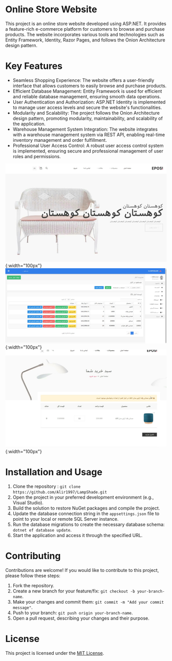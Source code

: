 # Online Store Website

This project is an online store website developed using ASP.NET. It provides a feature-rich e-commerce platform for customers to browse and purchase products. The website incorporates various tools and technologies such as Entity Framework, Identity, Razor Pages, and follows the Onion Architecture design pattern.

# Key Features

- Seamless Shopping Experience: The website offers a user-friendly interface that allows customers to easily browse and purchase products.
- Efficient Database Management: Entity Framework is used for efficient and reliable database management, ensuring smooth data operations.
- User Authentication and Authorization: ASP.NET Identity is implemented to manage user access levels and secure the website's functionalities.
- Modularity and Scalability: The project follows the Onion Architecture design pattern, promoting modularity, maintainability, and scalability of the application.
- Warehouse Management System Integration: The website integrates with a warehouse management system via REST API, enabling real-time inventory management and order fulfillment.
- Professional User Access Control: A robust user access control system is implemented, ensuring secure and professional management of user roles and permissions.


![Alt Text](./Screenshots/Screenshot1.jpg){:width="100px"}
![Alt Text](./Screenshots/Screenshot2.jpg){:width="100px"}
![Alt Text](./Screenshots/Screenshot3.jpg){:width="100px"}

# Installation and Usage

1. Clone the repository : `git clone https://github.com/Alir1997/LampShade.git`
2. Open the project in your preferred development environment (e.g., Visual Studio).
3. Build the solution to restore NuGet packages and compile the project.
4. Update the database connection string in the `appsettings.json` file to point to your local or remote SQL Server instance.
5. Run the database migrations to create the necessary database schema: `dotnet ef database update`.
6. Start the application and access it through the specified URL.

# Contributing

Contributions are welcome! If you would like to contribute to this project, please follow these steps:

1. Fork the repository.
2. Create a new branch for your feature/fix: `git checkout -b your-branch-name`.
3. Make your changes and commit them: `git commit -m "Add your commit message"`.
4. Push to your branch: `git push origin your-branch-name`.
5. Open a pull request, describing your changes and their purpose.

# License

This project is licensed under the [MIT License](LICENSE).



